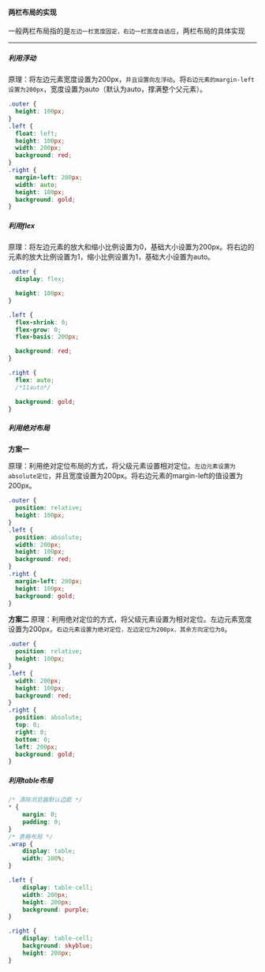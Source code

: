 #### **两栏布局的实现**

一般两栏布局指的是`左边一栏宽度固定，右边一栏宽度自适应`，两栏布局的具体实现

--------

##### 利用浮动

原理：将左边元素宽度设置为200px，`并且设置向左浮动`。将`右边元素的margin-left设置为200px`，宽度设置为auto（默认为auto，撑满整个父元素）。

```css
.outer {
  height: 100px;
}
.left {
  float: left;
  height: 100px;
  width: 200px;
  background: red;
}
.right {
  margin-left: 200px;
  width: auto;
  height: 100px;
  background: gold;
}
```

##### 利用flex

原理：将左边元素的放大和缩小比例设置为0，基础大小设置为200px。将右边的元素的放大比例设置为1，缩小比例设置为1，基础大小设置为auto。

```css
.outer {
  display: flex;

  height: 100px;
}

.left {
  flex-shrink: 0;
  flex-grow: 0;
  flex-basis: 200px;

  background: red;
}

.right {
  flex: auto;
  /*11auto*/

  background: gold;
}

```

##### 利用绝对布局

**方案一**

原理：利用绝对定位布局的方式，将父级元素设置相对定位。`左边元素设置为absolute定位`，并且宽度设置为200px。将右边元素的margin-left的值设置为200px。

```css
.outer {
  position: relative;
  height: 100px;
}
.left {
  position: absolute;
  width: 200px;
  height: 100px;
  background: red;
}
.right {
  margin-left: 200px;
  height: 100px;
  background: gold;
}
```

**方案二**
原理：利用绝对定位的方式，将父级元素设置为相对定位。左边元素宽度设置为200px，`右边元素设置为绝对定位，左边定位为200px，其余方向定位为0`。

```css
.outer {
  position: relative;
  height: 100px;
}
.left {
  width: 200px;
  height: 100px;
  background: red;
}
.right {
  position: absolute;
  top: 0;
  right: 0;
  bottom: 0;
  left: 200px;
  background: gold;
}
```

##### 利用table布局

```css
/* 清除浏览器默认边距 */
* {
    margin: 0;
    padding: 0;
}
/* 表格布局 */
.wrap {
    display: table;
    width: 100%;
}

.left {
    display: table-cell;
    width: 200px;
    height: 200px;
    background: purple;
}

.right {
    display: table-cell;
    background: skyblue;
    height: 200px;
}
```

